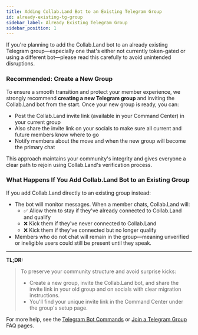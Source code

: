 ```yaml
---
title: Adding Collab.Land Bot to an Existing Telegram Group
id: already-existing-tg-group
sidebar_label: Already Existing Telegram Group
sidebar_position: 1
---
```


If you're planning to add the Collab.Land bot to an already existing Telegram group—especially one that's either not currently token-gated or using a different bot—please read this carefully to avoid unintended disruptions.

### Recommended: Create a New Group
To ensure a smooth transition and protect your member experience, we strongly recommend **creating a new Telegram group** and inviting the Collab.Land bot from the start. Once your new group is ready, you can:
- Post the Collab.Land invite link (available in your Command Center) in your current group
- Also share the invite link on your socials to make sure all current and future members know where to go
- Notify members about the move and when the new group will become the primary chat 

This approach maintains your community's integrity and gives everyone a clear path to rejoin using Collab.Land's verification process.


### What Happens If You Add Collab.Land Bot to an Existing Group
If you add Collab.Land directly to an existing group instead:
- The bot will monitor messages. When a member chats, Collab.Land will:
  - ✅ Allow them to stay if they've already connected to Collab.Land and qualify
  - ❌ Kick them if they've never connected to Collab.Land
  - ❌ Kick them if they've connected but no longer qualify
- Members who do not chat will remain in the group—meaning unverified or ineligible users could still be present until they speak.


---

**TL;DR:**

> To preserve your community structure and avoid surprise kicks:
> - Create a new group, invite the Collab.Land bot, and share the invite link in your old group and on socials with clear migration instructions.
> - You'll find your unique invite link in the Command Center under the group's setup page.


For more help, see the [Telegram Bot Commands](./tg-commands.md) or [Join a Telegram Group](./join-tg-group.md) FAQ pages. 